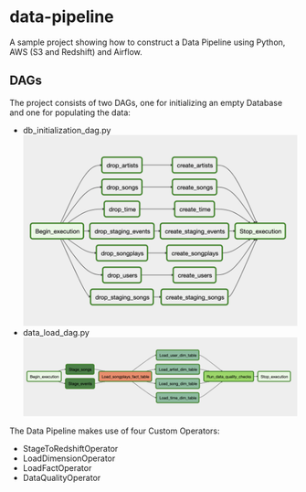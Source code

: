 # data-pipeline
A sample project showing how to construct a Data Pipeline using Python, AWS (S3 and Redshift) and Airflow. 

## DAGs
The project consists of two DAGs, one for initializing an empty Database and one for populating the data:
* db_initialization_dag.py
![Initialization DAG](img/initialization.png)
* data_load_dag.py
![Data Load DAG](img/data_load.png)


The Data Pipeline makes use of four Custom Operators:
* StageToRedshiftOperator
* LoadDimensionOperator
* LoadFactOperator
* DataQualityOperator


